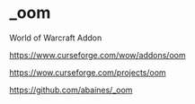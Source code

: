 # _oom
World of Warcraft Addon

https://www.curseforge.com/wow/addons/oom

https://wow.curseforge.com/projects/oom

https://github.com/abaines/_oom


